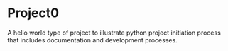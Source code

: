 # Project0
A hello world type of project to illustrate python project initiation process that includes documentation and development processes.